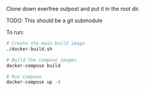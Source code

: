 Clone down everfree outpost and put it in the root dir.

TODO: This should be a git submodule

To run:

```bash
# Create the main build image
./docker-build.sh

# Build the compose images
docker-compose build

# Run compose
docker-compose up -d
```
